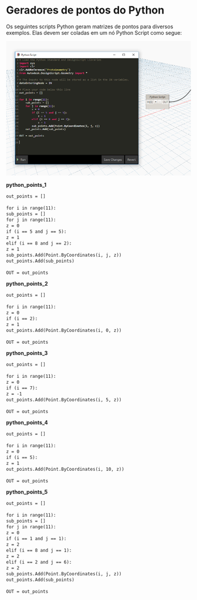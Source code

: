

# Geradores de pontos do Python

Os seguintes scripts Python geram matrizes de pontos para diversos exemplos. Elas devem ser coladas em um nó Python Script como segue:

![](images/12-10/PythonPointGenerators_01.png)

**python_points_1**

```
out_points = []

for i in range(11):
sub_points = []
for j in range(11):
z = 0
if (i == 5 and j == 5):
z = 1
elif (i == 8 and j == 2):
z = 1
sub_points.Add(Point.ByCoordinates(i, j, z))
out_points.Add(sub_points)

OUT = out_points
```

**python_points_2**

```
out_points = []

for i in range(11):
z = 0
if (i == 2):
z = 1
out_points.Add(Point.ByCoordinates(i, 0, z))

OUT = out_points
```

**python_points_3**

```
out_points = []

for i in range(11):
z = 0
if (i == 7):
z = -1
out_points.Add(Point.ByCoordinates(i, 5, z))

OUT = out_points
```

**python_points_4**

```
out_points = []

for i in range(11):
z = 0
if (i == 5):
z = 1
out_points.Add(Point.ByCoordinates(i, 10, z))

OUT = out_points
```

**python_points_5**

```
out_points = []

for i in range(11):
sub_points = []
for j in range(11):
z = 0
if (i == 1 and j == 1):
z = 2
elif (i == 8 and j == 1):
z = 2
elif (i == 2 and j == 6):
z = 2
sub_points.Add(Point.ByCoordinates(i, j, z))
out_points.Add(sub_points)

OUT = out_points
```

